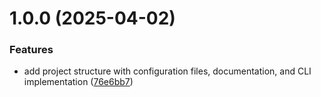 # 1.0.0 (2025-04-02)


### Features

* add project structure with configuration files, documentation, and CLI implementation ([76e6bb7](https://github.com/Shironex/cli-template/commit/76e6bb745e86d0809592d13bfadf0d7a0bf3ecb2))
